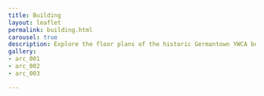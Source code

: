 ```yaml
---
title: Building
layout: leaflet
permalink: building.html
carousel: true
description: Explore the floor plans of the historic Germantown YWCA building at 5820 Germantown Avenue. Hover over rooms that catch your interest to discover how they looked and what they were used for. Interact with each room to learn more about the history and function of this historic building. 
gallery:
- arc_001
- arc_002
- arc_003

---
```



